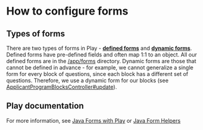 # How to configure forms

## Types of forms

There are two types of forms in Play - [**defined forms**](https://www.playframework.com/documentation/2.8.x/JavaForms#Defining-a-form) and [**dynamic forms**](https://www.playframework.com/documentation/2.8.x/JavaForms#Handling-a-form-with-dynamic-fields). Defined forms have pre-defined fields and often map 1:1 to an object. All our defined forms are in the [/app/forms](https://github.com/seattle-uat/civiform/tree/main/universal-application-tool-0.0.1/app/forms) directory. Dynamic forms are those that cannot be defined in advance - for example, we cannot generalize a single form for every block of questions, since each block has a different set of questions. Therefore, we use a dynamic form for our blocks (see [ApplicantProgramBlocksController#update](https://github.com/seattle-uat/civiform/blob/main/universal-application-tool-0.0.1/app/controllers/applicant/ApplicantProgramBlocksController.java)).

## Play documentation
For more information, see [Java Forms with Play](https://www.playframework.com/documentation/2.8.x/JavaForms) or [Java Form Helpers](https://www.playframework.com/documentation/2.8.x/JavaFormHelpers)